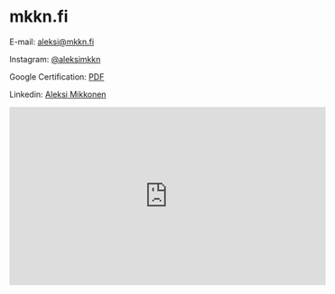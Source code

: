 # mkkn.fi


E-mail: [aleksi@mkkn.fi](mailto:aleksi@mkkn.fi)

Instagram: [@aleksimkkn](https://www.instagram.com/aleksimkkn/)

Google Certification: [PDF](https://mkkn.fi/Aleksi%20Mikkonen%2C%20Google%20Digital%20Marketing.pdf)

Linkedin: [Aleksi Mikkonen](https://fi.linkedin.com/in/aleksi-mikkonen-2b39051b4?trk=profile-badge)

<html>
  <body>
    <iframe width="560" height="315" src="https://cdn.glitch.com/acd6a7d6-abda-49de-a49e-5d1e2b61e2b9%2FWide%20Putin%20walking%20but%20he's%20always%20in%20frame%20(full%20version).mp3?v=1598951351494" frameborder="0" allow="accelerometer; autoplay; encrypted-media; gyroscope; picture-in-picture" allowfullscreen></iframe>

